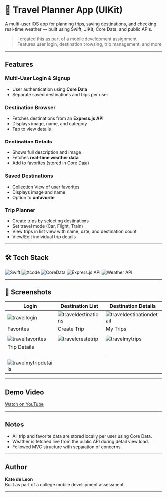 # 🧳 Travel Planner App (UIKit)

A multi-user iOS app for planning trips, saving destinations, and checking real-time weather — built using Swift, UIKit, Core Data, and public APIs.

> I created this as part of a mobile development assignment  
> Features user login, destination browsing, trip management, and more

---

## Features

### Multi-User Login & Signup
- User authentication using **Core Data**
- Separate saved destinations and trips per user

### Destination Browser
- Fetches destinations from an **Express.js API**
- Displays image, name, and category
- Tap to view details

### Destination Details
- Shows full description and image
- Fetches **real-time weather data**
- Add to favorites (stored in Core Data)

### Saved Destinations
- Collection View of user favorites
- Displays image and name
- Option to **unfavorite**

### Trip Planner
- Create trips by selecting destinations
- Set travel mode (Car, Flight, Train)
- View trips in list view with name, date, and destination count
- View/Edit individual trip details

---

## 🛠️ Tech Stack

![Swift](https://img.shields.io/badge/Swift-5.0-orange?style=for-the-badge&logo=swift)
![Xcode](https://img.shields.io/badge/Xcode-UIKit-blue?style=for-the-badge&logo=xcode)
![CoreData](https://img.shields.io/badge/Storage-CoreData-lightgrey?style=for-the-badge)
![Express.js API](https://img.shields.io/badge/API-Express.js-black?style=for-the-badge)
![Weather API](https://img.shields.io/badge/API-Weather-blue?style=for-the-badge)

---

## 📸 Screenshots

| Login                                                                                           | Destination List                                                                                       | Destination Details                                                                                         |
| ----------------------------------------------------------------------------------------------- | ------------------------------------------------------------------------------------------------------ | ----------------------------------------------------------------------------------------------------------- |
| ![travellogin](https://github.com/user-attachments/assets/da61892d-e3e6-421f-ba00-7134b55c71b1) | ![traveldestinations](https://github.com/user-attachments/assets/0948f07c-1ee3-45e4-8a09-51a2475ff685) | ![traveldestinationdetail](https://github.com/user-attachments/assets/c3f7deeb-8732-4cb5-a565-61fb35d0321f) |
| Favorites                                                                                           | Create Trip                                                                                          | My Trips                                                                                          |
|  |  |  |
| ![travelfavorites](https://github.com/user-attachments/assets/b2ace8bf-7ae4-44ef-aed3-c47bea4107ec) | ![travelcreatetrip](https://github.com/user-attachments/assets/d5fc0e09-9ecf-433c-84cc-3fa2bac52b5d) | ![travelmytrips](https://github.com/user-attachments/assets/04058a08-51db-4d52-a942-ec6363a83720) |
| Trip Details                                                                                            |   |   |
|  | - | - |
| ![travelmytripdetails](https://github.com/user-attachments/assets/7b88127d-7319-49c9-9ce3-4c2bb00aa0dc) |   |   |

---

## Demo Video

[Watch on YouTube](https://www.youtube.com/watch?v=NQtSFJcvmOU)

---

## Notes

- All trip and favorite data are stored locally per user using Core Data.
- Weather is fetched live from the public API during detail view load.
- Followed MVC structure with separation of concerns.

---

## Author

**Kate de Leon**  
Built as part of a college mobile development assessment.

---

